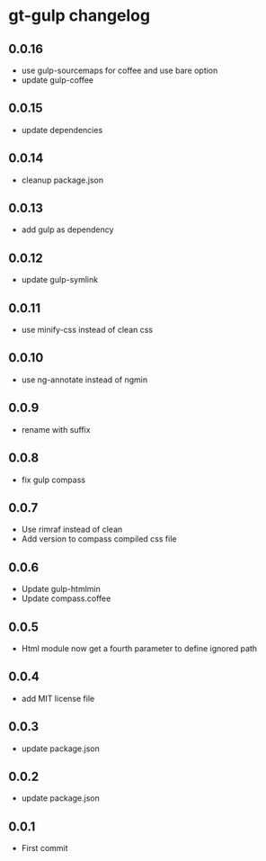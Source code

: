 # gt-gulp changelog

## 0.0.16

- use gulp-sourcemaps for coffee and use bare option
- update gulp-coffee

## 0.0.15

- update dependencies

## 0.0.14

- cleanup package.json

## 0.0.13

- add gulp as dependency

## 0.0.12

- update gulp-symlink

## 0.0.11

- use minify-css instead of clean css

## 0.0.10

- use ng-annotate instead of ngmin

## 0.0.9

- rename with suffix

## 0.0.8

- fix gulp compass

## 0.0.7

- Use rimraf instead of clean
- Add version to compass compiled css file

## 0.0.6

- Update gulp-htmlmin
- Update compass.coffee

## 0.0.5

- Html module now get a fourth parameter to define ignored path

## 0.0.4

- add MIT license file

## 0.0.3

- update package.json

## 0.0.2

- update package.json

## 0.0.1

- First commit
